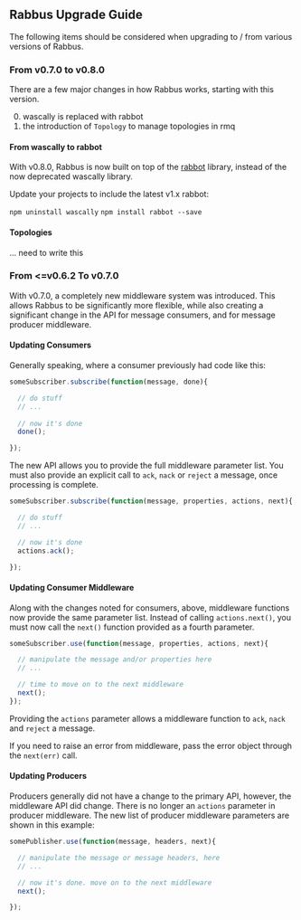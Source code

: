 ## Rabbus Upgrade Guide

The following items should be considered when upgrading
to / from various versions of Rabbus.

### From v0.7.0 to v0.8.0

There are a few major changes in how Rabbus works, starting with this version.

0. wascally is replaced with rabbot
0. the introduction of `Topology` to manage topologies in rmq

#### From wascally to rabbot

With v0.8.0, Rabbus is now built on top of the [rabbot](https://github.com/arobson/rabbot) library,
instead of the now deprecated wascally library.

Update your projects to include the latest v1.x rabbot:

`npm uninstall wascally`
`npm install rabbot --save`

#### Topologies

... need to write this


### From &lt;=v0.6.2 To v0.7.0

With v0.7.0, a completely new middleware system was introduced.
This allows Rabbus to be significantly more flexible, while also
creating a significant change in the API for message consumers, and for
message producer middleware. 

#### Updating Consumers

Generally speaking, where a consumer previously had code 
like this:

```js
someSubscriber.subscribe(function(message, done){

  // do stuff
  // ...
  
  // now it's done
  done();

});
```

The new API allows you to provide the full middleware
parameter list. You must also provide an explicit call to
`ack`, `nack` or `reject` a message, once processing is
complete.

```js
someSubscriber.subscribe(function(message, properties, actions, next){

  // do stuff
  // ...

  // now it's done
  actions.ack();

});
```

#### Updating Consumer Middleware

Along with the changes noted for consumers, above, middleware
functions now provide the same parameter list. Instead of
calling `actions.next()`, you must now call the `next()` function
provided as a fourth parameter.

```js
someSubscriber.use(function(message, properties, actions, next){

  // manipulate the message and/or properties here
  // ...

  // time to move on to the next middleware
  next();
});
```

Providing the `actions` parameter allows a middleware function
to `ack`, `nack` and `reject` a message.

If you need to raise an error from middleware, pass the error
object through the `next(err)` call.

#### Updating Producers

Producers generally did not have a change to the primary API,
however, the middleware API did change. There is no longer an
`actions` parameter in producer middleware. The new list of
producer middleware parameters are shown in this example:

```js
somePublisher.use(function(message, headers, next){

  // manipulate the message or message headers, here
  // ...

  // now it's done. move on to the next middleware
  next();

});
```
